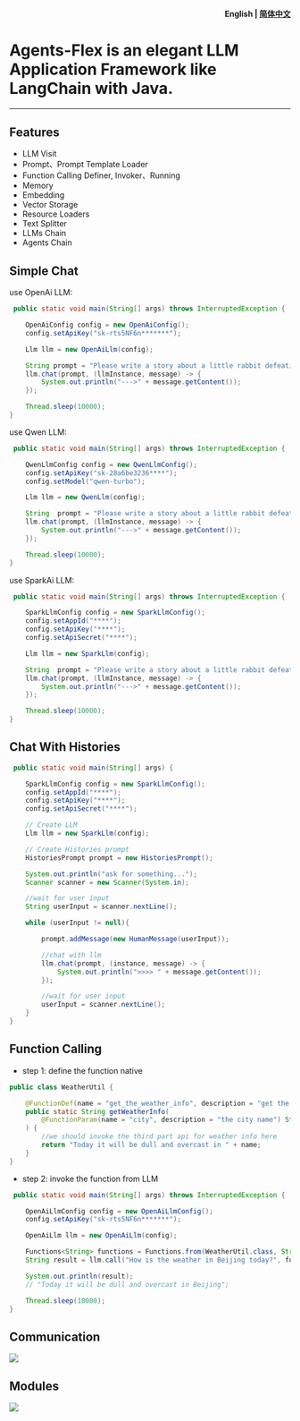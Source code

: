 <h4 align="right"><strong>English</strong> | <a href="./readme_zh.md">简体中文</a></h4>



# Agents-Flex is an elegant LLM Application Framework like LangChain with Java.

---

## Features

- LLM Visit
- Prompt、Prompt Template Loader
- Function Calling Definer, Invoker、Running
- Memory
- Embedding
- Vector Storage
- Resource Loaders
- Text Splitter
- LLMs Chain
- Agents Chain

## Simple Chat

use OpenAi LLM:

```java
 public static void main(String[] args) throws InterruptedException {

    OpenAiConfig config = new OpenAiConfig();
    config.setApiKey("sk-rts5NF6n*******");

    Llm llm = new OpenAiLlm(config);

    String prompt = "Please write a story about a little rabbit defeating a big bad wolf";
    llm.chat(prompt, (llmInstance, message) -> {
        System.out.println("--->" + message.getContent());
    });

    Thread.sleep(10000);
}
```


use Qwen LLM:

```java
 public static void main(String[] args) throws InterruptedException {

    QwenLlmConfig config = new QwenLlmConfig();
    config.setApiKey("sk-28a6be3236****");
    config.setModel("qwen-turbo");

    Llm llm = new QwenLlm(config);

    String  prompt = "Please write a story about a little rabbit defeating a big bad wolf";
    llm.chat(prompt, (llmInstance, message) -> {
        System.out.println("--->" + message.getContent());
    });

    Thread.sleep(10000);
}
```


use SparkAi LLM:

```java
 public static void main(String[] args) throws InterruptedException {

    SparkLlmConfig config = new SparkLlmConfig();
    config.setAppId("****");
    config.setApiKey("****");
    config.setApiSecret("****");

    Llm llm = new SparkLlm(config);

    String  prompt = "Please write a story about a little rabbit defeating a big bad wolf";
    llm.chat(prompt, (llmInstance, message) -> {
        System.out.println("--->" + message.getContent());
    });

    Thread.sleep(10000);
}
```

## Chat With Histories


```java
 public static void main(String[] args) {

    SparkLlmConfig config = new SparkLlmConfig();
    config.setAppId("****");
    config.setApiKey("****");
    config.setApiSecret("****");

    // Create LLM
    Llm llm = new SparkLlm(config);

    // Create Histories prompt
    HistoriesPrompt prompt = new HistoriesPrompt();

    System.out.println("ask for something...");
    Scanner scanner = new Scanner(System.in);

    //wait for user input
    String userInput = scanner.nextLine();

    while (userInput != null){

        prompt.addMessage(new HumanMessage(userInput));

        //chat with llm
        llm.chat(prompt, (instance, message) -> {
            System.out.println(">>>> " + message.getContent());
        });

        //wait for user input
        userInput = scanner.nextLine();
    }
}
```

## Function Calling

- step 1: define the function native

```java
public class WeatherUtil {

    @FunctionDef(name = "get_the_weather_info", description = "get the weather info")
    public static String getWeatherInfo(
        @FunctionParam(name = "city", description = "the city name") String name
    ) {
        //we should invoke the third part api for weather info here
        return "Today it will be dull and overcast in " + name;
    }
}

```

- step 2: invoke the function from LLM

```java
 public static void main(String[] args) throws InterruptedException {

    OpenAiLlmConfig config = new OpenAiLlmConfig();
    config.setApiKey("sk-rts5NF6n*******");

    OpenAiLlm llm = new OpenAiLlm(config);

    Functions<String> functions = Functions.from(WeatherUtil.class, String.class);
    String result = llm.call("How is the weather in Beijing today?", functions);

    System.out.println(result);
    // "Today it will be dull and overcast in Beijing";

    Thread.sleep(10000);
}
```


## Communication

![](./docs/assets/images/wechat-group.jpg)

## Modules

![](./docs/assets/images/modules.jpg)
